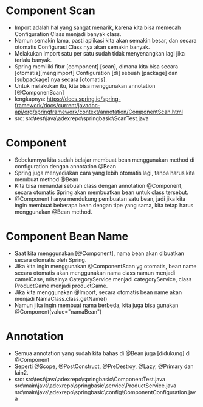 # Component Scan
- Import adalah hal yang sangat menarik, karena kita bisa memecah Configuration Class menjadi banyak class.
- Namun semakin lama, pasti aplikasi kita akan semakin besar, dan secara otomatis Configurasi
    Class nya akan semakin banyak.
- Melakukan import satu per satu sudah tidak menyenangkan lagi jika terlalu banyak.
- Spring memiliki fitur [component] [scan], dimana kita bisa secara [otomatis][mengimport]
    Configuration [di] sebuah [package] dan [subpackage] nya secara [otomatis].
- Untuk melakukan itu, kita bisa menggunakan annotation [@ComponenScan]
- lengkapnya:
    https://docs.spring.io/spring-framework/docs/current/javadoc-api/org/springframework/context/annotation/ComponentScan.html 
- src:
    src\test\java\adexrepo\springbasic\ScanTest.java

# Component
- Sebelumnya kita sudah belajar membuat bean menggunakan method di configuration dengan annotation @Bean
- Spring juga menyediakan cara yang lebih otomatis lagi, tanpa harus kita membuat method @Bean
- Kita bisa menandai sebuah class dengan annotation @Component, secara otomatis Spring akan membuatkan bean
    untuk class tersebut.
- @Component hanya mendukung pembuatan satu bean, jadi jika kita ingin membuat beberapa bean
    dengan tipe yang sama, kita tetap harus menggunakan @Bean method.

# Component Bean Name
- Saat kita menggunakan [@Component], nama bean akan dibuatkan secara otomatis oleh Spring.
- Jika kita ingin menggunakan @ComponentScan yg otomatis, bean name secara otomatis akan menggunakan
    nama class namun menjadi camelCase, misalnya CategoryService menjadi categoryService,
    class ProductGame menjadi productGame.
- Jika kita menggunakan @Import, secara otomatis bean name akan menjadi NamaClass.class.getName()
- Namun jika ingin membuat nama berbeda, kita juga bisa gunakan @Component(value="namaBean")

# Annotation
- Semua annotation yang sudah kita bahas di @Bean juga [didukung] di @Component
- Seperti @Scope, @PostConstruct, @PreDestroy, @Lazy, @Primary dan lain2.
- src:
    src\test\java\adexrepo\springbasic\ComponentTest.java
    src\main\java\adexrepo\springbasic\service\ProductService.java
    src\main\java\adexrepo\springbasic\config\ComponentConfiguration.java